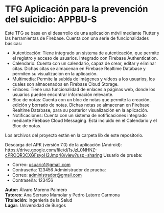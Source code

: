 # TFG Aplicación para la prevención del suicidio: APPBU-S

Este TFG se basa en el desarrollo de una aplicación móvil mediante Flutter y las herramientas de Firebase. Cuenta con una serie de funcionalidades básicas:

- Autenticación: Tiene integrado un sistema de autenticación, que permite el registro y acceso de usuarios. Integrado con Firebase Authentication.
- Calendario: Cuenta con un calendario, capaz de crear, editar y eliminar citas. Dichas citas se almacenan en Firebase Realtime Database y permiten su visualización en la aplicación.
- Multimedia: Permite la subida de imágenes y vídeos a los usuarios, los cuales son almacenados en Firebase Cloud Storage.
- Enlaces: Tiene una funcionalidad de enlaces a páginas web, donde los usuarios pueden encontrar información relevante.
- Bloc de notas: Cuenta con un bloc de notas que permite la creación, edición y borrado de notas. Dichas notas se almacenan en Firebase Realtime Database, para su posterior visualización en la aplicación.
- Notificaciones: Cuenta con un sistema de notificaciones integrado mediante Firebase Cloud Messaging. Está incluido en el Calendario y el Bloc de notas.

Los archivos del proyecto están en la carpeta lib de este repositorio.

Descarga del APK (versión 7.0) de la aplicación (Android): https://drive.google.com/file/d/1sJzl_0NHNZ-cPROQR3CXGFsyoH2Jmq48/view?usp=sharing
Usuario de prueba:
- Correo: usuario1@gmail.com
- Contraseña: 123456
Administrador de prueba:
- Correo: administrador@gmail.com
- Contraseña: 123456

**Autor:** Álvaro Moreno Palmero \
**Tutores:** Ana Serrano Mamolar y Pedro Latorre Carmona \
**Titulación:** Ingeniería de la Salud \
**Lugar:** Universidad de Burgos
